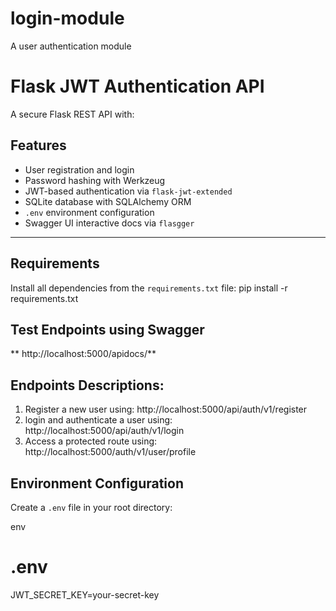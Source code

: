 # login-module
A user authentication module
# Flask JWT Authentication API

A secure Flask REST API with:
## Features
- User registration and login
- Password hashing with Werkzeug
- JWT-based authentication via `flask-jwt-extended`
- SQLite database with SQLAlchemy ORM
- `.env` environment configuration
- Swagger UI interactive docs via `flasgger`

---
## Requirements
Install all dependencies from the `requirements.txt` file:
pip install -r requirements.txt
## Test Endpoints using Swagger
** http://localhost:5000/apidocs/**
## Endpoints Descriptions:
1. Register a new user using: http://localhost:5000/api/auth/v1/register
2. login and authenticate a user using: http://localhost:5000/api/auth/v1/login
3. Access a protected route using: http://localhost:5000/auth/v1/user/profile

## Environment Configuration

Create a `.env` file in your root directory:

env
# .env
JWT_SECRET_KEY=your-secret-key


